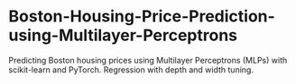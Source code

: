 # Boston-Housing-Price-Prediction-using-Multilayer-Perceptrons
Predicting Boston housing prices using Multilayer Perceptrons (MLPs) with scikit-learn and PyTorch. Regression with depth and width tuning.
